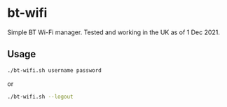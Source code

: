 # bt-wifi

Simple BT Wi-Fi manager. Tested and working in the UK as of 1 Dec 2021.

## Usage

```sh
./bt-wifi.sh username password
```

or

```sh
./bt-wifi.sh --logout
```
